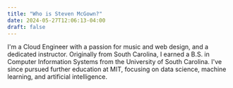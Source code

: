```yaml
---
title: "Who is Steven McGown?"
date: 2024-05-27T12:06:13-04:00
draft: false
---
```


I'm a Cloud Engineer with a passion for music and web design, and a dedicated instructor. Originally from South Carolina, I earned a B.S. in Computer Information Systems from the University of South Carolina. I've since pursued further education at MIT, focusing on data science, machine learning, and artificial intelligence.